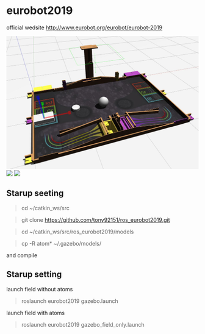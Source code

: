 # eurobot2019

official wedsite
http://www.eurobot.org/eurobot/eurobot-2019


<img src="https://github.com/tony92151/ros_eurobot2019/blob/master/image/gazebo3.jpg"/>

<img src="https://github.com/tony92151/ros_eurobot2019/blob/master/image/gazebo.gif"/>
<img src="https://github.com/tony92151/ros_eurobot2019/blob/master/image/gazebo2.gif"/>


## Starup seeting

> cd ~/catkin_ws/src

> git clone https://github.com/tony92151/ros_eurobot2019.git

> cd ~/catkin_ws/src/ros_eurobot2019/models

> cp -R atom* ~/.gazebo/models/

and compile

## Starup setting

launch field without atoms

> roslaunch eurobot2019 gazebo.launch

launch field with atoms

> roslaunch eurobot2019 gazebo_field_only.launch
